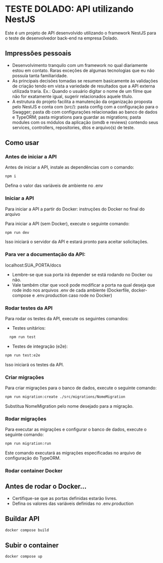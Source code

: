 # TESTE DOLADO: API utilizando NestJS

Este é um projeto de API desenvolvido utilizando o framework NestJS para o teste de desenvolvedor back-end na empresa Dolado.

## Impressões pessoais

* Desenvolvimento tranquilo com um framework no qual diariamente estou em contato. Raras exceções de algumas tecnologias que eu não possuía tanta familiaridade.
* As principais decisões tomadas se resumem basicamente às validações de criação tendo em vista a variedade de resultados que a API externa utilizada traria. Ex.: Quando o usuário digitar o nome de um filme que não for exatamente igual, sugerir relacionados aquele título.
* A estrutura do projeto facilita a manutenção da organização proposta pelo NestJS e conta com (src/): pasta config com a configuração para o Swagger; pasta db com configurações relacionadas ao banco de dados e TypeORM; pasta migrations para guardar as migrations; pasta modules com os módulos da aplicação (omdb e reviews) contendo seus services, controllers, repositories, dtos e arquivo(s) de teste.

## Como usar

### Antes de iniciar a API

Antes de iniciar a API, instale as dependências com o comando:
```bash
npm i
```
Defina o valor das variáveis de ambiente no .env

### Iniciar a API

Para iniciar a API a partir do Docker: instruções do Docker no final do arquivo

Para iniciar a API (sem Docker), execute o seguinte comando:

```bash
npm run dev
```

Isso iniciará o servidor da API e estará pronto para aceitar solicitações.

### Para ver a documentação da API:

localhost:SUA_PORTA/docs

* Lembre-se que sua porta irá depender se está rodando no Docker ou não. 
* Vale também citar que você pode modificar a porta na qual deseja que rode
indo nos arquivos .env de cada ambiente (Dockerfile, docker-compose e .env.production caso rode no Docker)

### Rodar testes da API

Para rodar os testes da API, execute os seguintes comandos:

* Testes unitários: 
```bash
  npm run test
```
* Testes de integração (e2e): 
```bash
npm run test:e2e
```

Isso iniciará os testes da API.

### Criar migrações

Para criar migrações para o banco de dados, execute o seguinte comando:

```bash
npm run migration:create ./src/migrations/NomeMigration
```

Substitua NomeMigration pelo nome desejado para a migração.

### Rodar migrações

Para executar as migrações e configurar o banco de dados, execute o seguinte comando:
```bash
npm run migration:run
```
Este comando executará as migrações especificadas no arquivo de configuração do TypeORM.

### Rodar container Docker

## Antes de rodar o Docker...

* Certifique-se que as portas definidas estarão livres.
* Defina os valores das variáveis definidas no .env.production

## Buildar API
```bash
docker compose build
```

## Subir o container
```bash
docker compose up
